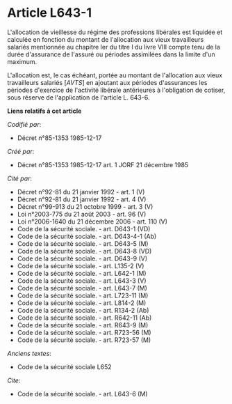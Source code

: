 # Article L643-1

L'allocation de vieillesse du régime des professions libérales est liquidée et calculée en fonction du montant de
l'allocation aux vieux travailleurs salariés mentionnée au chapitre Ier du titre I du livre VIII compte tenu de la durée
d'assurance de l'assuré ou périodes assimilées dans la limite d'un maximum. 

L'allocation est, le cas échéant, portée au montant de l'allocation aux vieux travailleurs salariés [*AVTS*] en ajoutant aux
périodes d'assurances les périodes d'exercice de l'activité libérale antérieures à l'obligation de cotiser, sous réserve de
l'application de l'article L. 643-6.

**Liens relatifs à cet article**

_Codifié par_:

  - Décret n°85-1353 1985-12-17

_Créé par_:

  - Décret n°85-1353 1985-12-17 art. 1 JORF 21 décembre 1985

_Cité par_:

  - Décret n°92-81 du 21 janvier 1992 - art. 1 (V)
  - Décret n°92-81 du 21 janvier 1992 - art. 4 (V)
  - Décret n°99-913 du 21 octobre 1999 - art. 3 (V)
  - Loi n°2003-775 du 21 août 2003 - art. 96 (V)
  - Loi n°2006-1640 du 21 décembre 2006 - art. 110 (V)
  - Code de la sécurité sociale. - art. D643-1 (VD)
  - Code de la sécurité sociale. - art. D643-4-1 (Ab)
  - Code de la sécurité sociale. - art. D643-5 (M)
  - Code de la sécurité sociale. - art. D643-8 (VD)
  - Code de la sécurité sociale. - art. D643-9 (V)
  - Code de la sécurité sociale. - art. L135-2 (V)
  - Code de la sécurité sociale. - art. L642-1 (M)
  - Code de la sécurité sociale. - art. L643-3 (V)
  - Code de la sécurité sociale. - art. L643-7 (M)
  - Code de la sécurité sociale. - art. L723-11 (M)
  - Code de la sécurité sociale. - art. L814-2 (M)
  - Code de la sécurité sociale. - art. R134-2 (Ab)
  - Code de la sécurité sociale. - art. R642-11 (Ab)
  - Code de la sécurité sociale. - art. R643-9 (M)
  - Code de la sécurité sociale. - art. R723-56 (M)
  - Code de la sécurité sociale. - art. R723-57 (M)

_Anciens textes_:

  - Code de la sécurité sociale L652

_Cite_:

  - Code de la sécurité sociale. - art. L643-6 (M)
